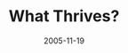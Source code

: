---
layout: message
category: message
series: "Death of Religion"
title: "What Thrives?"
date: 2005-11-19
message_id: 93
---